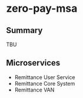 # zero-pay-msa

## Summary
TBU

## Microservices
* Remittance User Service
* Remittance Core System
* Remittance VAN
